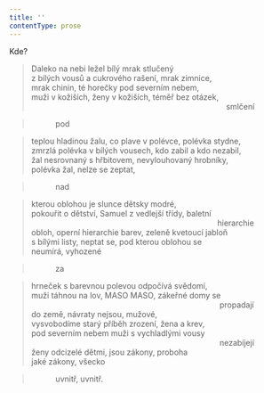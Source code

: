 ```yaml
---
title: ''
contentType: prose
---
```


Kde?

> Daleko na nebi ležel bílý mrak stlučený  
> z bílých vousů a cukrového rašení, mrak zimnice,  
> mrak chinin, té horečky pod severním nebem,  
> muži v kožiších, ženy v kožiších, téměř bez otázek,  
>                                                                                          smlčení

>            pod

> teplou hladinou žalu, co plave v polévce, polévka stydne,  
> zmrzlá polévka v bílých vousech, kdo zabil a kdo nezabil,  
> žal nesrovnaný s hřbitovem, nevylouhovaný hrobníky,  
> polévka žal, nelze se zeptat,

>            nad

> kterou oblohou je slunce dětsky modré,  
> pokouřit o dětství, Samuel z vedlejší třídy, baletní  
>                                                                                      hierarchie  
> obloh, operní hierarchie barev, zeleně kvetoucí jabloň  
> s bílými listy, neptat se, pod kterou oblohou se  
> neumírá, vyhozené

>            za

> hrneček s barevnou polevou odpočívá svědomí,  
> muži táhnou na lov, MASO MASO, zákeřné domy se  
>                                                                                       propadají  
> do země, návraty nejsou, mužové,  
> vysvobodíme starý příběh zrození, žena a krev,  
> pod severním nebem muži s vychladlými vousy  
>                                                                                       nezabíjejí  
> ženy odcizelé dětmi, jsou zákony, proboha  
> jaké zákony, všecko

>            uvnitř, uvnitř.
